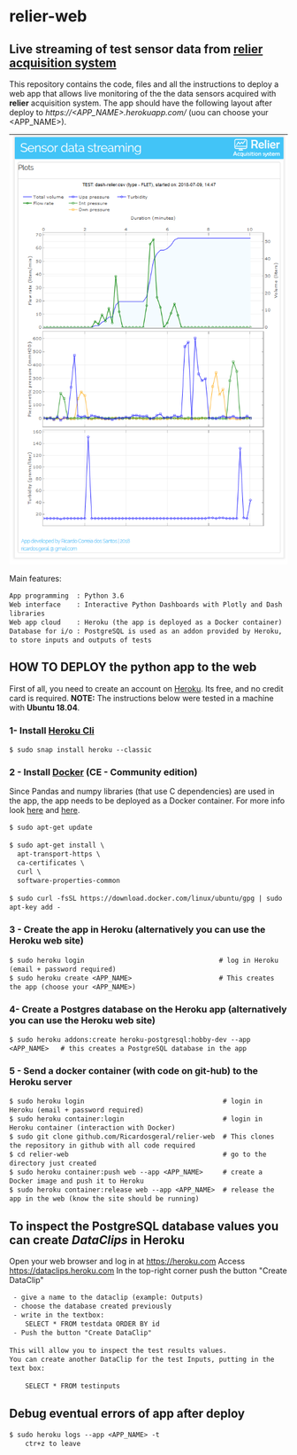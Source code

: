 # relier-web

## Live streaming of test sensor data from [relier acquisition system](https://github.com/Ricardosgeral/relier)

This repository contains the code, files and all the instructions to deploy a web app that allows live monitoring of the 
the data sensors acquired with **relier** acquisition system. The app should have the following layout after deploy to
*https://<APP_NAME>.herokuapp.com/*  (uou can choose your <APP_NAME>).


![relier-web](images/website.png)


Main features:

    App programming  : Python 3.6
    Web interface    : Interactive Python Dashboards with Plotly and Dash libraries
    Web app cloud    : Heroku (the app is deployed as a Docker container)
    Database for i/o : PostgreSQL is used as an addon provided by Heroku, to store inputs and outputs of tests      
    

## HOW TO DEPLOY the python app to the web

First of all, you need to create an account on [Heroku](https://www.heroku.com/). 
Its free, and no credit card is required.
**NOTE:** The instructions below were tested in a machine with **Ubuntu 18.04**.

### 1- Install [Heroku Cli](https://devcenter.heroku.com/articles/heroku-cli)
    
    $ sudo snap install heroku --classic

### 2 - Install [Docker](https://docs.docker.com/) (CE - Community edition)

Since Pandas and numpy libraries (that use C dependencies) are used in the app, the app needs to be deployed as a Docker container. 
For more info look [here](https://devcenter.heroku.com/articles/python-pip#scientific-python-users) and 
[here](https://devcenter.heroku.com/articles/python-c-deps).
    
    $ sudo apt-get update
    
    $ sudo apt-get install \
      apt-transport-https \
      ca-certificates \
      curl \
      software-properties-common
      
    $ sudo curl -fsSL https://download.docker.com/linux/ubuntu/gpg | sudo apt-key add -


### 3 - Create the app in Heroku (alternatively you can use the Heroku web site)

    $ sudo heroku login                                  # log in Heroku (email + password required)
    $ sudo heroku create <APP_NAME>                      # This creates the app (choose your <APP_NAME>)
    
### 4- Create a Postgres database on the Heroku app (alternatively you can use the Heroku web site)

    $ sudo heroku addons:create heroku-postgresql:hobby-dev --app <APP_NAME>   # this creates a PostgreSQL database in the app 

### 5 - Send a docker container (with code on git-hub) to the Heroku server

    $ sudo heroku login                                   # login in Heroku (email + password required)
    $ sudo heroku container:login                         # login in Heroku container (interaction with Docker)
    $ sudo git clone github.com/Ricardosgeral/relier-web  # This clones the repository in github with all code required
    $ cd relier-web                                       # go to the directory just created
    $ sudo heroku container:push web --app <APP_NAME>     # create a Docker image and push it to Heroku
    $ sudo heroku container:release web --app <APP_NAME>  # release the app in the web (know the site should be running)
 
        
## To inspect the PostgreSQL database values you can create *DataClips* in Heroku

 Open your web browser and log in at https://heroku.com
 Access https://dataclips.heroku.com
 In the top-right corner push the button "Create DataClip"
 
     - give a name to the dataclip (example: Outputs) 
     - choose the database created previously
     - write in the textbox:
        SELECT * FROM testdata ORDER BY id
     - Push the button "Create DataClip"

    This will allow you to inspect the test results values. 
    You can create another DataClip for the test Inputs, putting in the text box:
    
        SELECT * FROM testinputs
        
            
## Debug eventual errors of app after deploy

    $ sudo heroku logs --app <APP_NAME> -t
        ctr+z to leave